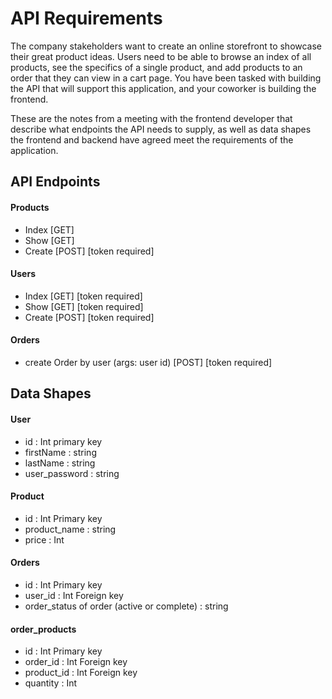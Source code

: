 # API Requirements
The company stakeholders want to create an online storefront to showcase their great product ideas. Users need to be able to browse an index of all products, see the specifics of a single product, and add products to an order that they can view in a cart page. You have been tasked with building the API that will support this application, and your coworker is building the frontend.

These are the notes from a meeting with the frontend developer that describe what endpoints the API needs to supply, as well as data shapes the frontend and backend have agreed meet the requirements of the application. 

## API Endpoints
#### Products
- Index [GET]
- Show [GET]
- Create [POST] [token required]

#### Users
- Index [GET] [token required]
- Show [GET] [token required]
- Create [POST] [token required]

#### Orders
- create Order by user (args: user id) [POST] [token required]

## Data Shapes
#### User
- id : Int primary key
- firstName : string
- lastName : string
- user_password : string
#### Product
-  id : Int Primary key
- product_name : string
- price : Int

#### Orders
- id : Int Primary key
- user_id : Int Foreign key
- order_status of order (active or complete) : string

#### order_products

- id : Int Primary key
- order_id : Int Foreign key
- product_id : Int Foreign key
- quantity : Int